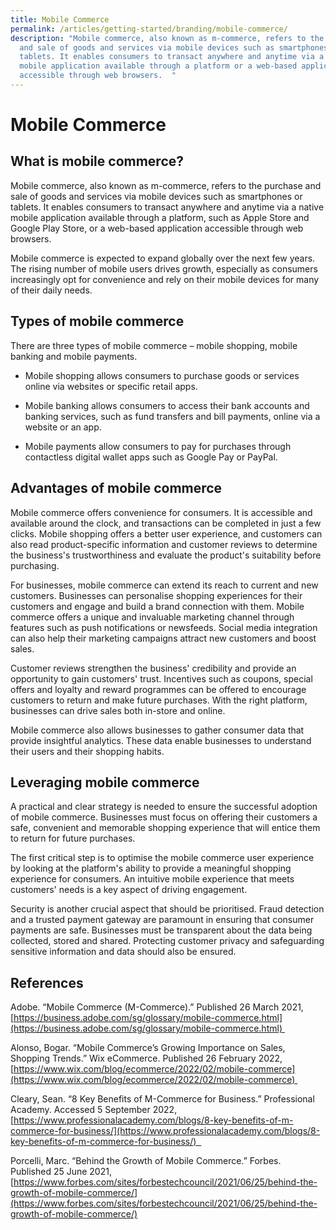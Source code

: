 ```yaml
---
title: Mobile Commerce
permalink: /articles/getting-started/branding/mobile-commerce/
description: "Mobile commerce, also known as m-commerce, refers to the purchase
  and sale of goods and services via mobile devices such as smartphones or
  tablets. It enables consumers to transact anywhere and anytime via a native
  mobile application available through a platform or a web-based application
  accessible through web browsers.  "
---
```

# Mobile Commerce 

## What is mobile commerce? 

Mobile commerce, also known as m-commerce, refers to the purchase and sale of goods and services via mobile devices such as smartphones or tablets. It enables consumers to transact anywhere and anytime via a native mobile application available through a platform, such as Apple Store and Google Play Store, or a web-based application accessible through web browsers.  

Mobile commerce is expected to expand globally over the next few years. The rising number of mobile users drives growth, especially as consumers increasingly opt for convenience and rely on their mobile devices for many of their daily needs.  

## Types of mobile commerce 

There are three types of mobile commerce – mobile shopping, mobile banking and mobile payments.  

*   Mobile shopping allows consumers to purchase goods or services online via websites or specific retail apps.  
    

*   Mobile banking allows consumers to access their bank accounts and banking services, such as fund transfers and bill payments, online via a website or an app.  
    

*   Mobile payments allow consumers to pay for purchases through contactless digital wallet apps such as Google Pay or PayPal.  
    

## Advantages of mobile commerce 

Mobile commerce offers convenience for consumers. It is accessible and available around the clock, and transactions can be completed in just a few clicks. Mobile shopping offers a better user experience, and customers can also read product-specific information and customer reviews to determine the business's trustworthiness and evaluate the product's suitability before purchasing.  

For businesses, mobile commerce can extend its reach to current and new customers. Businesses can personalise shopping experiences for their customers and engage and build a brand connection with them. Mobile commerce offers a unique and invaluable marketing channel through features such as push notifications or newsfeeds. Social media integration can also help their marketing campaigns attract new customers and boost sales.  

Customer reviews strengthen the business' credibility and provide an opportunity to gain customers' trust. Incentives such as coupons, special offers and loyalty and reward programmes can be offered to encourage customers to return and make future purchases. With the right platform, businesses can drive sales both in-store and online.  

Mobile commerce also allows businesses to gather consumer data that provide insightful analytics. These data enable businesses to understand their users and their shopping habits.  

## Leveraging mobile commerce 

A practical and clear strategy is needed to ensure the successful adoption of mobile commerce. Businesses must focus on offering their customers a safe, convenient and memorable shopping experience that will entice them to return for future purchases.  

The first critical step is to optimise the mobile commerce user experience by looking at the platform's ability to provide a meaningful shopping experience for consumers. An intuitive mobile experience that meets customers' needs is a key aspect of driving engagement. 

Security is another crucial aspect that should be prioritised. Fraud detection and a trusted payment gateway are paramount in ensuring that consumer payments are safe. Businesses must be transparent about the data being collected, stored and shared. Protecting customer privacy and safeguarding sensitive information and data should also be ensured.  

## References 

Adobe. “Mobile Commerce (M\-Commerce).” Published 26 March 2021, [https://business.adobe.com/sg/glossary/mobile-commerce.html](https://business.adobe.com/sg/glossary/mobile-commerce.html) 

Alonso, Bogar. “Mobile Commerce’s Growing Importance on Sales, Shopping Trends.” Wix eCommerce. Published 26 February 2022, [https://www.wix.com/blog/ecommerce/2022/02/mobile-commerce](https://www.wix.com/blog/ecommerce/2022/02/mobile-commerce) 

Cleary, Sean. “8 Key Benefits of M-Commerce for Business.” Professional Academy. Accessed 5 September 2022, [https://www.professionalacademy.com/blogs/8-key-benefits-of-m-commerce-for-business/](https://www.professionalacademy.com/blogs/8-key-benefits-of-m-commerce-for-business/)  

Porcelli, Marc. “Behind the Growth of Mobile Commerce.” Forbes.  Published 25 June 2021, [https://www.forbes.com/sites/forbestechcouncil/2021/06/25/behind-the-growth-of-mobile-commerce/](https://www.forbes.com/sites/forbestechcouncil/2021/06/25/behind-the-growth-of-mobile-commerce/)